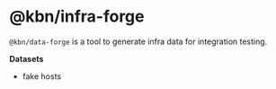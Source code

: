 # @kbn/infra-forge

`@kbn/data-forge` is a tool to generate infra data for integration testing.

**Datasets**
- fake hosts
